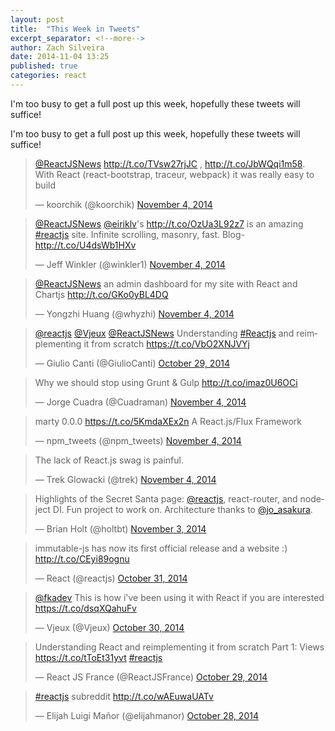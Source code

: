 ```yaml
---
layout: post
title:  "This Week in Tweets"
excerpt_separator: <!--more-->
author: Zach Silveira
date: 2014-11-04 13:25
published: true
categories: react
---
```

I'm too busy to get a full post up this week, hopefully these tweets will suffice!

<!--more-->

I'm too busy to get a full post up this week, hopefully these tweets will suffice!

<script async src="//platform.twitter.com/widgets.js" charset="utf-8"></script>

<blockquote class="twitter-tweet" lang="en"><p><a href="https://twitter.com/ReactJSNews">@ReactJSNews</a> <a href="http://t.co/TVsw27rjJC">http://t.co/TVsw27rjJC</a> , <a href="http://t.co/JbWQqi1m58">http://t.co/JbWQqi1m58</a>. With React (react-bootstrap, traceur, webpack) it was really easy to build</p>&mdash; koorchik (@koorchik) <a href="https://twitter.com/koorchik/status/529619222121697281">November 4, 2014</a></blockquote>

<blockquote class="twitter-tweet" lang="en"><p><a href="https://twitter.com/ReactJSNews">@ReactJSNews</a> <a href="https://twitter.com/eiriklv">@eiriklv</a>&#39;s <a href="http://t.co/OzUa3L92z7">http://t.co/OzUa3L92z7</a> is an amazing <a href="https://twitter.com/hashtag/reactjs?src=hash">#reactjs</a> site. Infinite scrolling, masonry, fast. Blog- <a href="http://t.co/U4dsWb1HXv">http://t.co/U4dsWb1HXv</a></p>&mdash; Jeff Winkler (@winkler1) <a href="https://twitter.com/winkler1/status/529594852745699328">November 4, 2014</a></blockquote>

<blockquote class="twitter-tweet" lang="en"><p><a href="https://twitter.com/ReactJSNews">@ReactJSNews</a> an admin dashboard for my site with React and Chartjs <a href="http://t.co/GKo0yBL4DQ">http://t.co/GKo0yBL4DQ</a></p>&mdash; Yongzhi Huang (@whyzhi) <a href="https://twitter.com/whyzhi/status/529438259731263488">November 4, 2014</a></blockquote>

<blockquote class="twitter-tweet" lang="en"><p><a href="https://twitter.com/reactjs">@reactjs</a> <a href="https://twitter.com/Vjeux">@Vjeux</a> <a href="https://twitter.com/ReactJSNews">@ReactJSNews</a> Understanding <a href="https://twitter.com/hashtag/Reactjs?src=hash">#Reactjs</a> and reimplementing it from scratch <a href="https://t.co/VbO2XNJVYj">https://t.co/VbO2XNJVYj</a></p>&mdash; Giulio Canti (@GiulioCanti) <a href="https://twitter.com/GiulioCanti/status/527437980043313152">October 29, 2014</a></blockquote>

<blockquote class="twitter-tweet" lang="en"><p>Why we should stop using Grunt &amp; Gulp <a href="http://t.co/imaz0U6OCi">http://t.co/imaz0U6OCi</a></p>&mdash; Jorge Cuadra (@Cuadraman) <a href="https://twitter.com/Cuadraman/status/529680621522538496">November 4, 2014</a></blockquote>

<blockquote class="twitter-tweet" lang="en"><p>marty 0.0.0 <a href="https://t.co/5KmdaXEx2n">https://t.co/5KmdaXEx2n</a> A React.js/Flux Framework</p>&mdash; npm_tweets (@npm_tweets) <a href="https://twitter.com/npm_tweets/status/529699730537070592">November 4, 2014</a></blockquote>

<blockquote class="twitter-tweet" lang="en"><p>The lack of React.js swag is painful.</p>&mdash; Trek Glowacki (@trek) <a href="https://twitter.com/trek/status/529620930469707777">November 4, 2014</a></blockquote>

<blockquote class="twitter-tweet" lang="en"><p>Highlights of the Secret Santa page: <a href="https://twitter.com/reactjs">@reactjs</a>, react-router, and nodeject DI. Fun project to work on. Architecture thanks to <a href="https://twitter.com/jo_asakura">@jo_asakura</a>.</p>&mdash; Brian Holt (@holtbt) <a href="https://twitter.com/holtbt/status/529346794442854400">November 3, 2014</a></blockquote>

<blockquote class="twitter-tweet" lang="en"><p>immutable-js has now its first official release and a website :) <a href="http://t.co/CEyi89ognu">http://t.co/CEyi89ognu</a></p>&mdash; React (@reactjs) <a href="https://twitter.com/reactjs/status/528318148676947968">October 31, 2014</a></blockquote>

<blockquote class="twitter-tweet" lang="en"><p><a href="https://twitter.com/fkadev">@fkadev</a> This is how i&#39;ve been using it with React if you are interested <a href="https://t.co/dsqXQahuFv">https://t.co/dsqXQahuFv</a></p>&mdash; Vjeux (@Vjeux) <a href="https://twitter.com/Vjeux/status/527873902761213952">October 30, 2014</a></blockquote>

<blockquote class="twitter-tweet" lang="en"><p>Understanding React and reimplementing it from scratch Part 1: Views&#10;<a href="https://t.co/tToEt31yvt">https://t.co/tToEt31yvt</a>&#10;<a href="https://twitter.com/hashtag/reactjs?src=hash">#reactjs</a></p>&mdash; React JS France (@ReactJSFrance) <a href="https://twitter.com/ReactJSFrance/status/527514410022359041">October 29, 2014</a></blockquote>

<blockquote class="twitter-tweet" lang="en"><p><a href="https://twitter.com/hashtag/reactjs?src=hash">#reactjs</a> subreddit <a href="http://t.co/wAEuwaUATv">http://t.co/wAEuwaUATv</a></p>&mdash; Elijah Luigi Mañor (@elijahmanor) <a href="https://twitter.com/elijahmanor/status/527082569914150912">October 28, 2014</a></blockquote>
